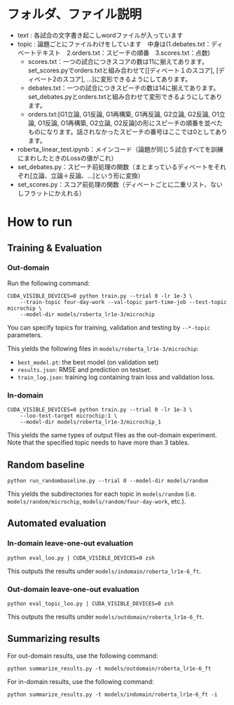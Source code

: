 # フォルダ、ファイル説明

- text : 各試合の文字書き起こしwordファイルが入っています
- topic : 論題ごとにファイルわけをしています　中身は(1.debates.txt：ディベートテキスト　2.orders.txt：スピーチの順番　3.scores.txt：点数)
    - scores.txt：一つの試合につきスコアの数は11に揃えてあります。set_scores.pyでorders.txtと組み合わせて[[ディベート１のスコア], [ディベート2のスコア], ...]に変形できるようにしてあります。
    - debates.txt：一つの試合につきスピーチの数は14に揃えてあります。set_debates.pyとorders.txtと組み合わせて変形できるようにしてあります。
    - orders.txt:[G1立論, G1反論, G1再構築, G1再反論, G2立論, G2反論, O1立論, O1反論, O1再構築, O2立論, O2反論]の形にスピーチの順番を並べたものになります。話されなかったスピーチの番号はここでは0としてあります。
- roberta_linear_test.ipynb：メインコード（論題が同じ５試合すべてを訓練にまわしたときのLossの値がこれ）
- set_debates.py：スピーチ前処理の関数（まとまっているディベートをそれぞれ[立論、立論＋反論、...]という形に変換）
- set_scores.py：スコア前処理の関数（ディベートごとに二重リスト、ないしフラットにかえれる）

# How to run

## Training & Evaluation

### Out-domain

Run the following command:

```
CUDA_VISIBLE_DEVICES=0 python train.py --trial 0 -lr 1e-3 \
    --train-topic four-day-work --val-topic part-time-job --test-topic microchip \
    --model-dir models/roberta_lr1e-3/microchip
```

You can specify topics for training, validation and testing by `--*-topic` parameters.

This yields the following files in `models/roberta_lr1e-3/microchip`:

- `best_model.pt`: the best model (on validation set)
- `results.json`: RMSE and prediction on testset.
- `train_log.json`: training log containing train loss and validation loss.


### In-domain

```
CUDA_VISIBLE_DEVICES=0 python train.py --trial 0 -lr 1e-3 \
    --loo-test-target microchip:1 \
    --model-dir models/roberta_lr1e-3/microchip_1
```

This yields the same types of output files as the out-domain experiment.
Note that the specified topic needs to have more than 3 tables.

## Random baseline

```
python run_randombaseline.py --trial 0 --model-dir models/random
```

This yields the subdirectories for each topic in `models/random` (i.e. `models/random/microchip`, `models/random/four-day-work`, etc.).

## Automated evaluation
### In-domain leave-one-out evaluation

```
python eval_loo.py | CUDA_VISIBLE_DEVICES=0 zsh
```

This outputs the results under `models/indomain/roberta_lr1e-6_ft`.

### Out-domain leave-one-out evaluation

```
python eval_topic_loo.py | CUDA_VISIBLE_DEVICES=0 zsh
```

This outputs the results under `models/outdomain/roberta_lr1e-6_ft`.

## Summarizing results

For out-domain results, use the following command:

```
python summarize_results.py -t models/outdomain/roberta_lr1e-6_ft
```

For in-domain results, use the following command:

```
python summarize_results.py -t models/indomain/roberta_lr1e-6_ft -i
```

